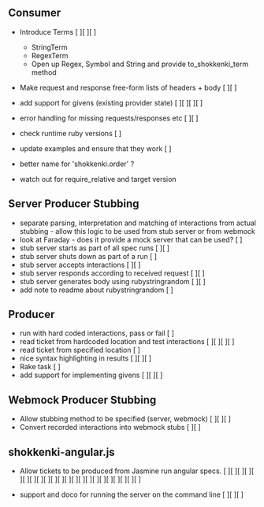 ## Consumer
- Introduce Terms [ ][ ][ ]
  - StringTerm
  - RegexTerm
  - Open up Regex, Symbol and String and provide to_shokkenki_term method
- Make request and response free-form lists of headers + body [ ][ ]
- add support for givens (existing provider state) [ ][ ][ ][ ]

- error handling for missing requests/responses etc [ ][ ]
- check runtime ruby versions [ ]
- update examples and ensure that they work [ ]
- better name for 'shokkenki.order' ?
- watch out for require_relative and target version

## Server Producer Stubbing

- separate parsing, interpretation and matching of interactions from actual stubbing - allow this logic to be used from stub server or from webmock
- look at Faraday - does it provide a mock server that can be used? [ ]
- stub server starts as part of all spec runs [ ][ ]
- stub server shuts down as part of a run [ ]
- stub server accepts interactions [ ][ ]
- stub server responds according to received request [ ][ ]
- stub server generates body using rubystringrandom [ ][ ]
- add note to readme about rubystringrandom [ ]

## Producer

- run with hard coded interactions, pass or fail [ ]
- read ticket from hardcoded location and test interactions [ ][ ][ ][ ]
- read ticket from specified location [ ]
- nice syntax highlighting in results [ ][ ][ ]
- Rake task [ ]
- add support for implementing givens [ ][ ][ ]

## Webmock Producer Stubbing

- Allow stubbing method to be specified (server, webmock) [ ][ ][ ]
- Convert recorded interactions into webmock stubs [ ][ ]

## shokkenki-angular.js

- Allow tickets to be produced from Jasmine run angular specs. [ ][ ][ ][ ][ ][ ][ ][ ][ ][ ][ ][ ][ ][ ][ ][ ][ ][ ][ ][ ][ ][ ]

- support and doco for running the server on the command line [ ][ ][ ]